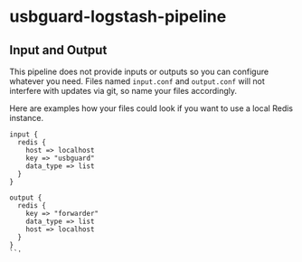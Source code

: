 # usbguard-logstash-pipeline

## Input and Output ##

This pipeline does not provide inputs or outputs so you can configure whatever you need. Files named `input.conf` and `output.conf` will not interfere with updates via git, so name your files accordingly.

Here are examples how your files could look if you want to use a local Redis instance.

```
input {
  redis {
    host => localhost
    key => "usbguard"
    data_type => list
  }
}

output {
  redis {
    key => "forwarder"
    data_type => list
    host => localhost
  }
}
``'
